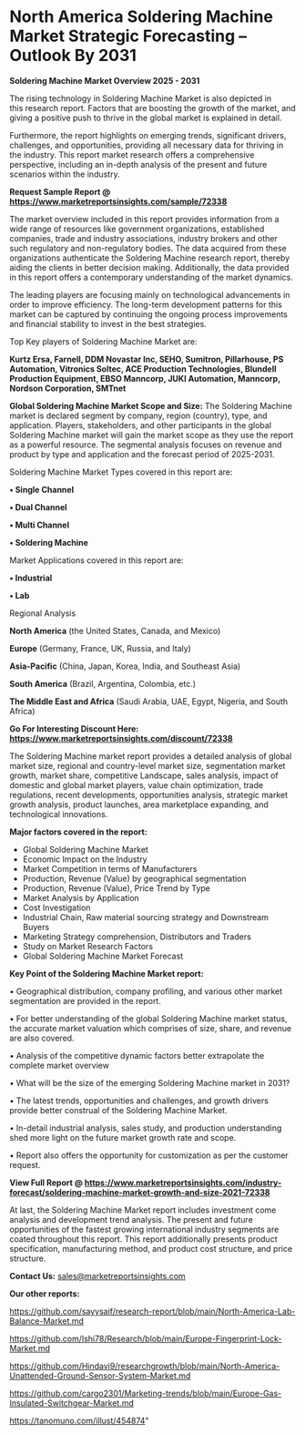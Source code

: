 # North America Soldering Machine Market Strategic Forecasting – Outlook By 2031

<Strong> Soldering Machine Market Overview 2025 - 2031</strong>

The rising technology in Soldering Machine Market is also depicted in this research report. Factors that are boosting the growth of the market, and giving a positive push to thrive in the global market is explained in detail.

Furthermore, the report highlights on emerging trends, significant drivers, challenges, and opportunities, providing all necessary data for thriving in the industry. This report market research offers a comprehensive perspective, including an in-depth analysis of the present and future scenarios within the industry.

<strong>Request Sample Report @ <a href=https://www.marketreportsinsights.com/sample/72338>https://www.marketreportsinsights.com/sample/72338</a></strong>

The market overview included in this report provides information from a wide range of resources like government organizations, established companies, trade and industry associations, industry brokers and other such regulatory and non-regulatory bodies. The data acquired from these organizations authenticate the Soldering Machine research report, thereby aiding the clients in better decision making. Additionally, the data provided in this report offers a contemporary understanding of the market dynamics.

The leading players are focusing mainly on technological advancements in order to improve efficiency. The long-term development patterns for this market can be captured by continuing the ongoing process improvements and financial stability to invest in the best strategies.

Top Key players of Soldering Machine Market are:

<strong>Kurtz Ersa, Farnell, DDM Novastar Inc, SEHO, Sumitron, Pillarhouse, PS Automation, Vitronics Soltec, ACE Production Technologies, Blundell Production Equipment, EBSO Manncorp, JUKI Automation, Manncorp, Nordson Corporation, SMTnet</strong>

<strong><b>Global Soldering Machine Market Scope and Size:</b></strong>
The Soldering Machine market is declared segment by company, region (country), type, and application. Players, stakeholders, and other participants in the global Soldering Machine market will gain the market scope as they use the report as a powerful resource. The segmental analysis focuses on revenue and product by type and application and the forecast period of 2025-2031.

Soldering Machine Market Types covered in this report are:

<strong>• Single Channel

• Dual Channel

• Multi Channel

• Soldering Machine</strong>

Market Applications covered in this report are:

<strong>• Industrial

• Lab</strong> 

Regional Analysis

<strong>North America</strong> (the United States, Canada, and Mexico)

<strong>Europe</strong> (Germany, France, UK, Russia, and Italy)

<strong>Asia-Pacific</strong> (China, Japan, Korea, India, and Southeast Asia)

<strong>South America</strong> (Brazil, Argentina, Colombia, etc.)

<strong>The Middle East and Africa</strong> (Saudi Arabia, UAE, Egypt, Nigeria, and South Africa)

<strong>Go For Interesting Discount Here: <a href=https://www.marketreportsinsights.com/discount/72338>https://www.marketreportsinsights.com/discount/72338</a></strong>

The Soldering Machine market report provides a detailed analysis of global market size, regional and country-level market size, segmentation market growth, market share, competitive Landscape, sales analysis, impact of domestic and global market players, value chain optimization, trade regulations, recent developments, opportunities analysis, strategic market growth analysis, product launches, area marketplace expanding, and technological innovations.

<strong><b>Major factors covered in the report:</b></strong>
<ul>
  <li>Global Soldering Machine Market </li>
  <li>Economic Impact on the Industry</li>
  <li>Market Competition in terms of Manufacturers</li>
  <li>Production, Revenue (Value) by geographical segmentation</li>
  <li>Production, Revenue (Value), Price Trend by Type</li>
  <li>Market Analysis by Application</li>
  <li>Cost Investigation</li>
  <li>Industrial Chain, Raw material sourcing strategy and Downstream Buyers</li>
  <li>Marketing Strategy comprehension, Distributors and Traders</li>
  <li>Study on Market Research Factors</li>
  <li>Global Soldering Machine Market Forecast</li>
</ul>

<strong><b>Key Point of the Soldering Machine Market report:</b></strong>

• Geographical distribution, company profiling, and various other market segmentation are provided in the report.

• For better understanding of the global Soldering Machine market status, the accurate market valuation which comprises of size, share, and revenue are also covered.

• Analysis of the competitive dynamic factors better extrapolate the complete market overview

• What will be the size of the emerging Soldering Machine market in 2031?

• The latest trends, opportunities and challenges, and growth drivers provide better construal of the Soldering Machine Market.

• In-detail industrial analysis, sales study, and production understanding shed more light on the future market growth rate and scope.

• Report also offers the opportunity for customization as per the customer request.

<strong><b>View Full Report @ <a href=https://www.marketreportsinsights.com/industry-forecast/soldering-machine-market-growth-and-size-2021-72338>https://www.marketreportsinsights.com/industry-forecast/soldering-machine-market-growth-and-size-2021-72338</a></b></strong>


At last, the Soldering Machine Market report includes investment come analysis and development trend analysis. The present and future opportunities of the fastest growing international industry segments are coated throughout this report. This report additionally presents product specification, manufacturing method, and product cost structure, and price structure.

<strong>Contact Us:</strong>
sales@marketreportsinsights.com

<strong>Our other reports:</strong>

<a href=https://github.com/sayysaif/research-report/blob/main/North-America-Lab-Balance-Market.md>https://github.com/sayysaif/research-report/blob/main/North-America-Lab-Balance-Market.md</a>

<a href=https://github.com/Ishi78/Research/blob/main/Europe-Fingerprint-Lock-Market.md>https://github.com/Ishi78/Research/blob/main/Europe-Fingerprint-Lock-Market.md</a>

<a href=https://github.com/Hindavi9/researchgrowth/blob/main/North-America-Unattended-Ground-Sensor-System-Market.md>https://github.com/Hindavi9/researchgrowth/blob/main/North-America-Unattended-Ground-Sensor-System-Market.md</a>

<a href=https://github.com/cargo2301/Marketing-trends/blob/main/Europe-Gas-Insulated-Switchgear-Market.md>https://github.com/cargo2301/Marketing-trends/blob/main/Europe-Gas-Insulated-Switchgear-Market.md</a>

<a href=https://tanomuno.com/illust/454874>https://tanomuno.com/illust/454874</a>"
